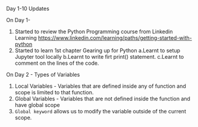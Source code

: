 Day 1-10 Updates

On Day 1-
  1. Started to review the Python Programming course from Linkedin Learning   https://www.linkedin.com/learning/paths/getting-started-with-python
  2. Started to learn 1st chapter Gearing up for Python
     a.Learnt to setup Jupyter tool locally
     b.Learnt to write firt print() statement.
     c.Learnt to comment on the lines of the code.

On Day 2 - Types of Variables
1. Local Variables - Variables that are defined inside any of function and scope is limited to that function.
2. Global Variables - Variables that are not defined inside the function and have global scope
3. ```Global keyword``` allows us to modify the variable outside of the current scope.
